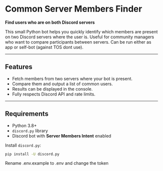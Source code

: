 # Common Server Members Finder

**Find users who are on both Discord servers**

This small Python bot helps you quickly identify which members are present on two Discord servers where the user is.
Useful for community managers who want to compare participants between servers.
Can be run either as app or self-bot (against TOS dont use).

---

## Features

- Fetch members from two servers where your bot is present.  
- Compare them and output a list of common users.  
- Results can be displayed in the console.
- Fully respects Discord API and rate limits.

---

## Requirements

- Python 3.8+  
- `discord.py` library  
- Discord bot with **Server Members Intent** enabled

Install `discord.py`:

```bash
pip install -U discord.py
```
Rename .env.example to .env and change the token